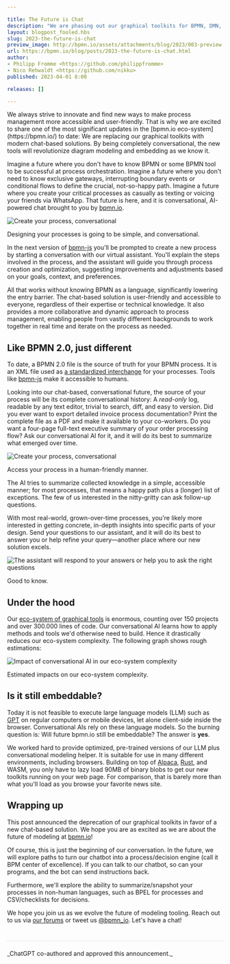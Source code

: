 ```yaml
---

title: The Future is Chat
description: "We are phasing out our graphical toolkits for BPMN, DMN, and Forms in favor of a chat-based, conversational AI solution. This post describes how we get there and the exciting times that lie ahead for our users."
layout: blogpost_fooled.hbs
slug: 2023-the-future-is-chat
preview_image: http://bpmn.io/assets/attachments/blog/2023/003-preview.png
url: https://bpmn.io/blog/posts/2023-the-future-is-chat.html
author:
- Philipp Fromme <https://github.com/philippfromme>
- Nico Rehwaldt <https://github.com/nikku>
published: 2023-04-01 8:00

releases: []

---
```


<p class="introduction">
  We always strive to innovate and find new ways to make process management more accessible and user-friendly. That is why we are excited to share one of the most significant updates in the [bpmn.io eco-system](https://bpmn.io/) to date: We are replacing our graphical toolkits with modern chat-based solutions. By being completely conversational, the new tools will revolutionize diagram modeling and embedding as we know it.
</p>


<!-- continue -->

Imagine a future where you don't have to know BPMN or some BPMN tool to be successful at process orchestration. Imagine a future where you don't need to know exclusive gateways, interrupting boundary events or conditional flows to define the crucial, not-so-happy path. Imagine a future where you create your critical processes as casually as texting or voicing your friends via WhatsApp. That future is here, and it is conversational, AI-powered chat brought to you by [bpmn.io](https://bpmn.io/).

<div class="figure full-size">
  <img src="{{ assets }}/attachments/blog/2023/003-initial-process-modeling.gif" alt="Create your process, conversational">

  <p class="caption">
    Designing your processes is going to be simple, and conversational.
  </p>
</div>

In the next version of [bpmn-js](https://github.com/bpmn-io/bpmn-js) you'll be prompted to create a new process by starting a conversation with our virtual assistant. You'll explain the steps involved in the process, and the assistant will guide you through process creation and optimization, suggesting improvements and adjustments based on your goals, context, and preferences.

All that works without knowing BPMN as a language, significantly lowering the entry barrier. The chat-based solution is user-friendly and accessible to everyone, regardless of their expertise or technical knowledge. It also provides a more collaborative and dynamic approach to process management, enabling people from vastly different backgrounds to work together in real time and iterate on the process as needed.


## Like BPMN 2.0, just different

To date, a BPMN 2.0 file is the source of truth for your BPMN process. It is an XML file used as [a standardized interchange](https://www.omg.org/spec/BPMN/) for your processes. Tools like [bpmn-js](https://bpmn.io/toolkit/bpmn-js/) make it accessible to humans.

Looking into our chat-based, conversational future, the source of your process will be its complete conversational history: A _read-only_ log, readable by any text editor, trivial to search, diff, and easy to version. Did you ever want to export detailed invoice process documentation? Print the complete file as a PDF and make it available to your co-workers. Do you want a four-page full-text executive summary of your order processing flow? Ask our conversational AI for it, and it will do its best to summarize what emerged over time.

<div class="figure full-size">
  <img src="{{ assets }}/attachments/blog/2023/003-conversation-summary.gif" alt="Create your process, conversational">

  <p class="caption">
    Access your process in a human-friendly manner.
  </p>
</div>

The AI tries to summarize collected knowledge in a simple, accessible manner; for most processes, that means a happy path plus a (longer) list of exceptions. The few of us interested in the nitty-gritty can ask follow-up questions.

With most real-world, grown-over-time processes, you're likely more interested in getting concrete, in-depth insights into specific parts of your design. Send your questions to our assistant, and it will do its best to answer you or help refine your query—another place where our new solution excels.

<div class="figure full-size">
  <img src="{{ assets }}/attachments/blog/2023/003-question.gif" alt="The assistant will respond to your answers or help you to ask the right questions">

  <p class="caption">
    Good to know.
  </p>
</div>


## Under the hood

Our [eco-system of graphical tools](https://github.com/bpmn-io) is enormous, counting over 150 projects and over 300.000 lines of code. Our conversational AI learns how to apply methods and tools we'd otherwise need to build. Hence it drastically reduces our eco-system complexity. The following graph shows rough estimations:

<div class="figure no-border">
  <img style="max-width: 80%" src="{{ assets }}/attachments/blog/2023/003-stats.png" alt="Impact of conversational AI in our eco-system complexity">

  <p class="caption">
    Estimated impacts on our eco-system complexity.
  </p>
</div>


## Is it still embeddable?

Today it is not feasible to execute large language models (LLM) such as [GPT](https://openai.com/blog/chatgpt) on regular computers or mobile devices, let alone client-side inside the browser. Conversational AIs rely on these language models. So the burning question is: Will future bpmn.io still be embeddable? The answer is **yes**.

We worked hard to provide optimized, pre-trained versions of our LLM plus conversational modeling helper. It is suitable for use in many different environments, including browsers. Building on top of [Alpaca](https://crfm.stanford.edu/2023/03/13/alpaca.html), [Rust](https://www.rust-lang.org/), and WASM, you only have to lazy load 90MB of binary blobs to get our new toolkits running on your web page. For comparison, that is barely more than what you'll load as you browse your favorite news site.


## Wrapping up

This post announced the deprecation of our graphical toolkits in favor of a new chat-based solution. We hope you are as excited as we are about the future of modeling at [bpmn.io](https://bpmn.io/)!

Of course, this is just the beginning of our conversation. In the future, we will explore paths to turn our chatbot into a process/decision engine (call it BPM center of excellence). If you can talk to our chatbot, so can your programs, and the bot can send instructions back.

Furthermore, we'll explore the ability to summarize/snapshot your processes in non-human languages, such as BPEL for processes and CSV/checklists for decisions.

We hope you join us as we evolve the future of modeling tooling. Reach out to us via [our forums](https://forum.bpmn.io/) or tweet us [@bpmn_io](https://twitter.com/bpmn_io). Let's have a chat!

<p style="border-top: dotted 1px #CCC; margin-top: 40px; padding-top: 20px; margin-bottom: -20px">
_ChatGPT co-authored and approved this announcement._
</p>
